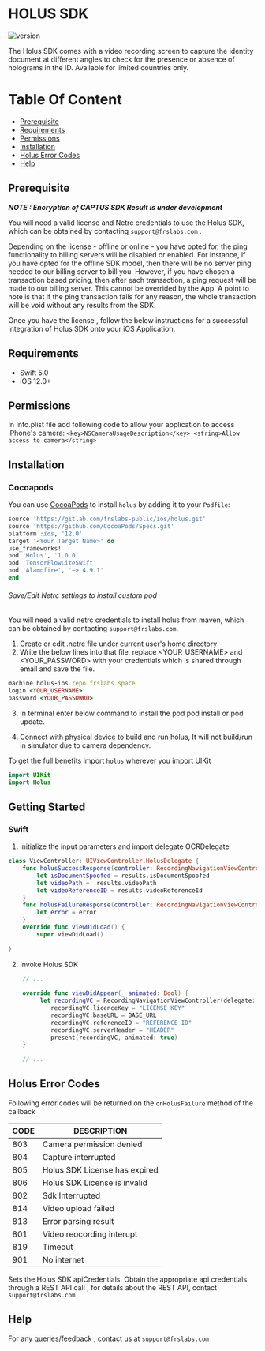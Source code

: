 # HOLUS SDK
![version](https://img.shields.io/badge/version-v1.0.0-blue)

The Holus SDK comes with a video recording screen to capture the identity document at different angles to check for the presence or absence of holograms in the ID. Available for limited countries only.

# Table Of Content

- [Prerequisite](#prerequisite)
- [Requirements](#requirements)
- [Permissions](#permissions)
- [Installation](#installation)
- [Holus Error Codes](#holus-error-codes)
- [Help](#help)

## Prerequisite

***NOTE : Encryption of CAPTUS SDK Result is under development***

You will need a valid license and Netrc credentials to use the Holus SDK, which can be obtained by contacting `support@frslabs.com` . 

Depending on the license - offline or online - you have opted for, the ping functionality to billing servers will be disabled or enabled. For instance, if you have opted for the offline SDK model, then there will be no server ping needed to our billing server to bill you. However, if you have chosen a transaction based pricing, then after each transaction, a ping request will be made to our billing server. This cannot be overrided by the App. A point to note is that if the ping transaction fails for any reason, the whole transaction will be void without any results from the SDK.

Once you have the license , follow the below instructions for a successful integration of Holus SDK onto your iOS Application.

## Requirements

- Swift 5.0
- iOS 12.0+

## Permissions

In Info.plist file add following code to allow your application to access iPhone's camera:
``<key>NSCameraUsageDescription</key>
<string>Allow access to camera</string>``

## Installation

### Cocoapods

You can use [CocoaPods](http://cocoapods.org/) to install `holus` by adding it to your `Podfile`:

```ruby
source 'https://gitlab.com/frslabs-public/ios/holus.git'
source 'https://github.com/CocoaPods/Specs.git'
platform :ios, '12.0'
target '<Your Target Name>' do
use_frameworks!
pod 'Holus', '1.0.0'
pod 'TensorFlowLiteSwift'
pod 'Alamofire', '~> 4.9.1'
end
```

###### Save/Edit Netrc settings to install custom pod

You will need a valid netrc credentials to install holus from maven, which can be obtained by contacting `support@frslabs.com`. 

1. Create or edit .netrc file under current user's home directory
2. Write the below lines into that file, replace <YOUR_USERNAME> and <YOUR_PASSWORD> with your credentials which is shared through email and save the file.
```ruby
machine holus-ios.repo.frslabs.space
login <YOUR_USERNAME>
password <YOUR_PASSOWRD>
```
3. In terminal enter below command to install the pod
pod install or pod update.

4. Connect with physical device to build and run holus, It will not build/run in simulator due to camera dependency.

To get the full benefits import `holus` wherever you import UIKit

``` swift
import UIKit
import Holus
```

## Getting Started

### Swift

1. Initialize the input parameters and import delegate OCRDelegate

```swift
class ViewController: UIViewController,HolusDelegate {
    func holusSuccessResponse(controller: RecordingNavigationViewController, didFinishOcrWithResult results: HolusResults) {
        let isDocumentSpoofed = results.isDocumentSpoofed
        let videoPath =  results.videoPath
        let videoReferenceID = results.videoReferenceId
    }
    func holusFailureResponse(controller: RecordingNavigationViewController, didFailWithError error: String) {
        let error = error
    }
    override func viewDidLoad() {
        super.viewDidLoad()
  
}
```

2. Invoke Holus SDK

```swift
    // ...
    
    override func viewDidAppear(_ animated: Bool) {
         let recordingVC = RecordingNavigationViewController(delegate: self)
            recordingVC.licenceKey = "LICENSE_KEY"
            recordingVC.baseURL = BASE_URL
            recordingVC.referenceID = "REFERENCE_ID"
            recordingVC.serverHeader = "HEADER"
            present(recordingVC, animated: true)
    }
    
    // ...    
```
## Holus Error Codes

Following error codes will be returned on the `onHolusFailure` method of the callback

| CODE | DESCRIPTION                  |
| ---- | ---------------------------- |
| 803  | Camera permission denied    |
| 804  | Capture interrupted            |
| 805  | Holus SDK License has expired             |
| 806  | Holus SDK License is invalid             |
| 802  | Sdk Interrupted           |
| 814  | Video upload failed             |
| 813  | Error parsing result             |
| 801  | Video reocording interupt             |
| 819  | Timeout             |
| 901  | No internet             |

 Sets the Holus SDK apiCredentials. Obtain the appropriate api credentials through a REST API call , for details about the REST API, contact `support@frslabs.com`
  
 
## Help
For any queries/feedback , contact us at `support@frslabs.com` 
